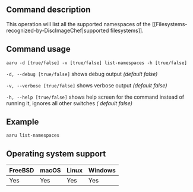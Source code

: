 ## Command description

This operation will list all the supported namespaces of
the [[Filesystems-recognized-by-DiscImageChef|supported filesystems]].

## Command usage

```aaru -d [true/false] -v [true/false] list-namespaces -h [true/false]```

```-d, --debug [true/false]``` shows debug output *(default false)*

```-v, --verbose [true/false]``` shows verbose output *(default false)*

```-h, --help [true/false]``` shows help screen for the command instead of running it, ignores all other switches *(
default false)*

## Example

```aaru list-namespaces```

## Operating system support

|FreeBSD|macOS|Linux|Windows|
|---|---|---|---|
|Yes|Yes|Yes|Yes|
